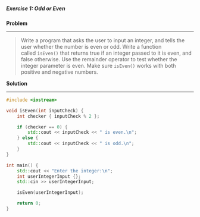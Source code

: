 ##### Exercise 1: Odd or Even
**Problem** <hr>
>Write a program that asks the user to input an integer, and tells the user whether the number is even or odd. Write a function called `isEven()` that returns true if an integer passed to it is even, and false otherwise. Use the remainder operator to test whether the integer parameter is even. Make sure `isEven()` works with both positive and negative numbers.

**Solution** <hr>

```Cpp
#include <iostream>

void isEven(int inputCheck) {
    int checker { inputCheck % 2 };

    if (checker == 0) {
        std::cout << inputCheck << " is even.\n";
    } else {
        std::cout << inputCheck << " is odd.\n";
    }
}

int main() {
    std::cout << "Enter the integer:\n";
    int userIntegerInput {};
    std::cin >> userIntegerInput;

    isEven(userIntegerInput);

    return 0;
}
```
